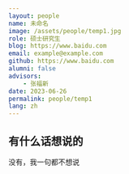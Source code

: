 ```yaml
---
layout: people
name: 未命名
image: /assets/people/temp1.jpg
role: 硕士研究生
blog: https://www.baidu.com
email: example@example.com
github: https://www.baidu.com
alumni: false
advisors:
    - 张福新
date: 2023-06-26
permalink: people/temp1
lang: zh
---
```


## 有什么话想说的

没有，我一句都不想说

